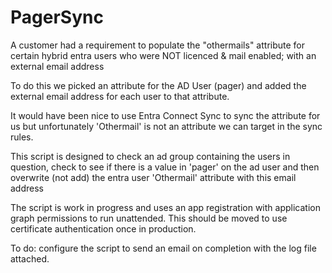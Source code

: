 # PagerSync

A customer had a requirement to populate the "othermails" attribute for certain hybrid entra users who were NOT licenced & mail enabled; with an external email address

To do this we picked an attribute for the AD User (pager) and added the external email address for each user to that attribute.

It would have been nice to use Entra Connect Sync to sync the attribute for us but unfortunately 'Othermail' is not an attribute we can target in the sync rules.

This script is designed to check an ad group containing the users in question, check to see if there is a value in 'pager' on the ad user and then overwrite (not add) the entra user 'Othermail' attribute with this email address

The script is work in progress and uses an app registration with application graph permissions to run unattended.  This should be moved to use certificate authentication once in production.

To do: configure the script to send an email on completion with the log file attached.
